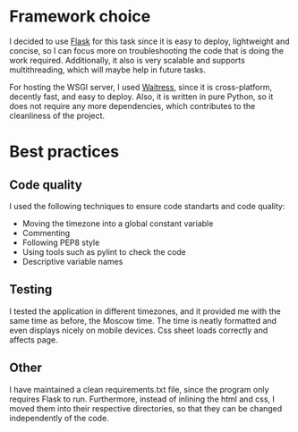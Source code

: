 # Framework choice

I decided to use [Flask](https://flask.palletsprojects.com) for this task since
it is easy to deploy, lightweight and concise, so I can focus more on troubleshooting
the code that is doing the work required. Additionally, it also is very scalable and
supports multithreading, which will maybe help in future tasks.

For hosting the WSGI server, I used [Waitress](https://github.com/Pylons/waitress), since it is
cross-platform, decently fast, and easy to deploy. Also, it is written in pure Python, so it does
not require any more dependencies, which contributes to the cleanliness of the project.

# Best practices

## Code quality
I used the following techniques to ensure code standarts and code quality:
- Moving the timezone into a global constant variable
- Commenting
- Following PEP8 style
- Using tools such as pylint to check the code
- Descriptive variable names

## Testing

I tested the application in different timezones, and it provided me with the 
same time as before, the Moscow time. The time is neatly formatted and even
displays nicely on mobile devices. Css sheet loads correctly and affects page.

## Other
I have maintained a clean requirements.txt file, since the program only requires Flask
to run. Furthermore, instead of inlining the html and css, I moved them into their respective
directories, so that they can be changed independently of the code. 